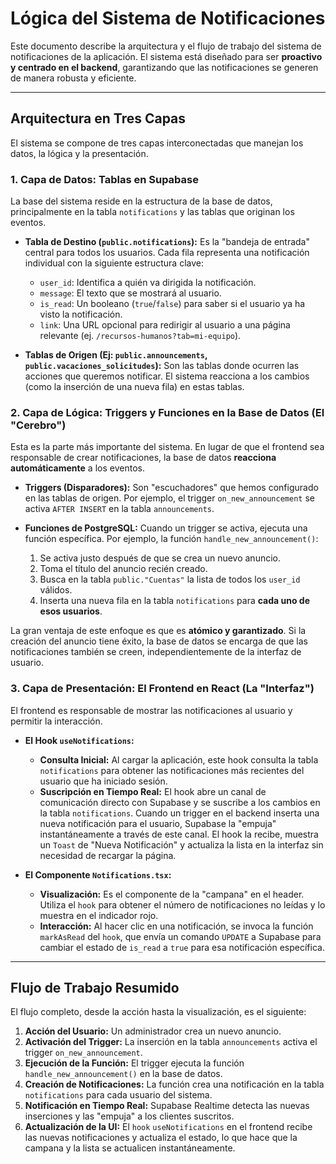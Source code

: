 # Lógica del Sistema de Notificaciones

Este documento describe la arquitectura y el flujo de trabajo del sistema de notificaciones de la aplicación. El sistema está diseñado para ser **proactivo y centrado en el backend**, garantizando que las notificaciones se generen de manera robusta y eficiente.

---

## Arquitectura en Tres Capas

El sistema se compone de tres capas interconectadas que manejan los datos, la lógica y la presentación.

### 1. Capa de Datos: Tablas en Supabase

La base del sistema reside en la estructura de la base de datos, principalmente en la tabla `notifications` y las tablas que originan los eventos.

-   **Tabla de Destino (`public.notifications`):**
    Es la "bandeja de entrada" central para todos los usuarios. Cada fila representa una notificación individual con la siguiente estructura clave:
    -   `user_id`: Identifica a quién va dirigida la notificación.
    -   `message`: El texto que se mostrará al usuario.
    -   `is_read`: Un booleano (`true`/`false`) para saber si el usuario ya ha visto la notificación.
    -   `link`: Una URL opcional para redirigir al usuario a una página relevante (ej. `/recursos-humanos?tab=mi-equipo`).

-   **Tablas de Origen (Ej: `public.announcements`, `public.vacaciones_solicitudes`):**
    Son las tablas donde ocurren las acciones que queremos notificar. El sistema reacciona a los cambios (como la inserción de una nueva fila) en estas tablas.

### 2. Capa de Lógica: Triggers y Funciones en la Base de Datos (El "Cerebro")

Esta es la parte más importante del sistema. En lugar de que el frontend sea responsable de crear notificaciones, la base de datos **reacciona automáticamente** a los eventos.

-   **Triggers (Disparadores):**
    Son "escuchadores" que hemos configurado en las tablas de origen. Por ejemplo, el trigger `on_new_announcement` se activa `AFTER INSERT` en la tabla `announcements`.

-   **Funciones de PostgreSQL:**
    Cuando un trigger se activa, ejecuta una función específica. Por ejemplo, la función `handle_new_announcement()`:
    1.  Se activa justo después de que se crea un nuevo anuncio.
    2.  Toma el título del anuncio recién creado.
    3.  Busca en la tabla `public."Cuentas"` la lista de todos los `user_id` válidos.
    4.  Inserta una nueva fila en la tabla `notifications` para **cada uno de esos usuarios**.

La gran ventaja de este enfoque es que es **atómico y garantizado**. Si la creación del anuncio tiene éxito, la base de datos se encarga de que las notificaciones también se creen, independientemente de la interfaz de usuario.

### 3. Capa de Presentación: El Frontend en React (La "Interfaz")

El frontend es responsable de mostrar las notificaciones al usuario y permitir la interacción.

-   **El Hook `useNotifications`:**
    -   **Consulta Inicial:** Al cargar la aplicación, este hook consulta la tabla `notifications` para obtener las notificaciones más recientes del usuario que ha iniciado sesión.
    -   **Suscripción en Tiempo Real:** El hook abre un canal de comunicación directo con Supabase y se suscribe a los cambios en la tabla `notifications`. Cuando un trigger en el backend inserta una nueva notificación para el usuario, Supabase la "empuja" instantáneamente a través de este canal. El hook la recibe, muestra un `Toast` de "Nueva Notificación" y actualiza la lista en la interfaz sin necesidad de recargar la página.

-   **El Componente `Notifications.tsx`:**
    -   **Visualización:** Es el componente de la "campana" en el header. Utiliza el `hook` para obtener el número de notificaciones no leídas y lo muestra en el indicador rojo.
    -   **Interacción:** Al hacer clic en una notificación, se invoca la función `markAsRead` del `hook`, que envía un comando `UPDATE` a Supabase para cambiar el estado de `is_read` a `true` para esa notificación específica.

---

## Flujo de Trabajo Resumido

El flujo completo, desde la acción hasta la visualización, es el siguiente:

1.  **Acción del Usuario:** Un administrador crea un nuevo anuncio.
2.  **Activación del Trigger:** La inserción en la tabla `announcements` activa el trigger `on_new_announcement`.
3.  **Ejecución de la Función:** El trigger ejecuta la función `handle_new_announcement()` en la base de datos.
4.  **Creación de Notificaciones:** La función crea una notificación en la tabla `notifications` para cada usuario del sistema.
5.  **Notificación en Tiempo Real:** Supabase Realtime detecta las nuevas inserciones y las "empuja" a los clientes suscritos.
6.  **Actualización de la UI:** El `hook` `useNotifications` en el frontend recibe las nuevas notificaciones y actualiza el estado, lo que hace que la campana y la lista se actualicen instantáneamente.
